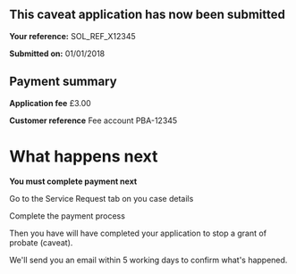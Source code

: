 This caveat application has now been submitted
-------------------------------------------------
**Your reference:** SOL_REF_X12345

**Submitted on:** 01/01/2018

Payment summary
-------------------------------------------------
**Application fee** &pound;3.00

**Customer reference** Fee account PBA-12345

What happens next
=================
**You must complete payment next**

Go to the Service Request tab on you case details

Complete the payment process

Then you have will have completed your application to stop a grant of probate (caveat).

We'll send you an email within 5 working days to confirm what's happened.

